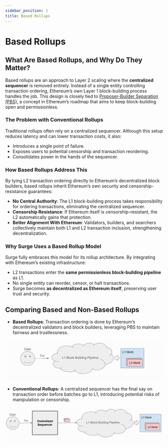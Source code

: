 ```yaml
---
sidebar_position: 1
title: Based Rollups
---
```


# Based Rollups

## What Are Based Rollups, and Why Do They Matter?

Based rollups are an approach to Layer 2 scaling where the **centralized sequencer** is removed entirely. Instead of a single entity controlling transaction ordering, Ethereum’s own Layer 1 block-building process handles the job. This design is closely tied to [Proposer-Builder Separation (PBS)](https://ethereum.org/en/roadmap/pbs/), a concept in Ethereum’s roadmap that aims to keep block-building open and permissionless.

### The Problem with Conventional Rollups
Traditional rollups often rely on a centralized sequencer. Although this setup reduces latency and can lower transaction costs, it also:
- Introduces a single point of failure.
- Exposes users to potential censorship and transaction reordering.
- Consolidates power in the hands of the sequencer.

### How Based Rollups Address This
By tying L2 transaction ordering directly to Ethereum’s decentralized block builders, based rollups inherit Ethereum’s own security and censorship-resistance guarantees:
- **No Central Authority**: The L1 block-building process takes responsibility for ordering transactions, eliminating the centralized sequencer.
- **Censorship Resistance**: If Ethereum itself is censorship-resistant, the L2 automatically gains that protection.
- **Better Alignment With Ethereum**: Validators, builders, and searchers collectively maintain both L1 and L2 transaction inclusion, strengthening decentralization.

### Why Surge Uses a Based Rollup Model
Surge fully embraces this model for its rollup architecture. By integrating with Ethereum’s existing infrastructure:
- L2 transactions enter the **same permissionless block-building pipeline** as L1.
- No single entity can reorder, censor, or halt transactions.
- Surge becomes **as decentralized as Ethereum itself**, preserving user trust and security.

## Comparing Based and Non-Based Rollups

- **Based Rollups**: Transaction ordering is done by Ethereum’s decentralized validators and block builders, leveraging PBS to maintain fairness and trustlessness.

![Based Rollups: L2 transactions enter the same permissionless block-building pipeline as L1.](./based-rollups.png)

- **Conventional Rollups**: A centralized sequencer has the final say on transaction order before batches go to L1, introducing potential risks of manipulation or censorship.

![Conventional Non-Based Rollups: A centralized sequencer decides transaction ordering before submitting them to L1.](./conventional-rollups.png)
